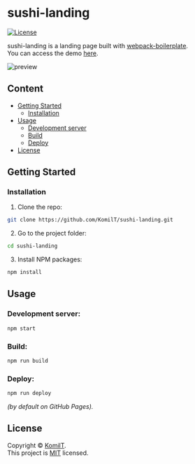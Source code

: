 # sushi-landing

[![License](https://img.shields.io/github/license/KomilT/sushi-landing?color=orange)](https://github.com/KomilT/sushi-landing/blob/master/LICENSE)

sushi-landing is a landing page built with [webpack-boilerplate](https://github.com/KomilT/webpack-boilerplate).<br>
You can access the demo [here](https://komilt.github.io/sushi-landing/).

![preview](https://user-images.githubusercontent.com/39556179/107129444-3fad7b00-68e7-11eb-992b-7087e3f42aef.png)

## Content

- [Getting Started](#getting-started)
  - [Installation](#installation)
- [Usage](#usage)
  - [Development server](#development-server)
  - [Build](#build)
  - [Deploy](#deploy)
- [License](#license)

## Getting Started

### Installation

1. Clone the repo:

```sh
git clone https://github.com/KomilT/sushi-landing.git
```

2. Go to the project folder:

```sh
cd sushi-landing
```

3. Install NPM packages:

```sh
npm install
```

## Usage

### Development server:

```sh
npm start
```

### Build:

```sh
npm run build
```

### Deploy:

```sh
npm run deploy
```

_(by default on GitHub Pages)._

## License

Copyright © [KomilT](https://github.com/KomilT).<br>
This project is [MIT](https://github.com/KomilT/sushi-landing/blob/master/LICENSE) licensed.
